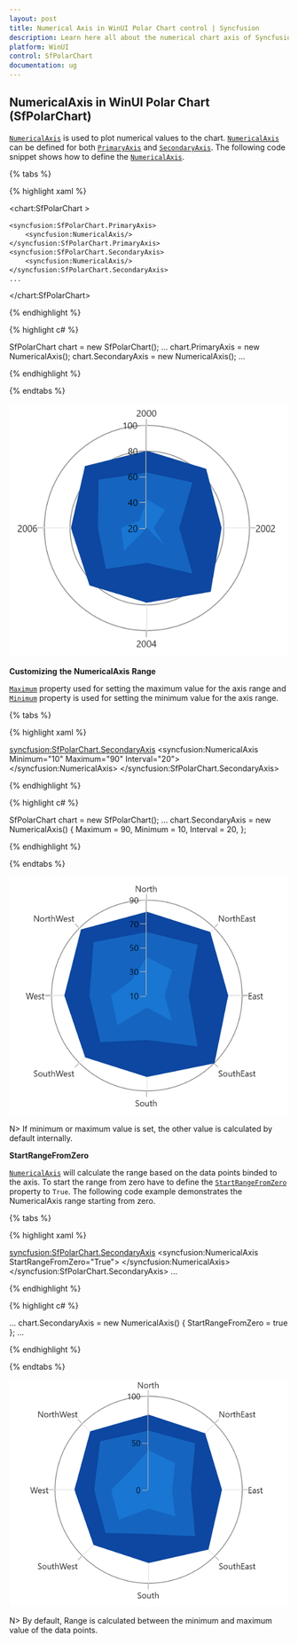```yaml
---
layout: post
title: Numerical Axis in WinUI Polar Chart control | Syncfusion
description: Learn here all about the numerical chart axis of Syncfusion WinUI Polar Chart (SfPolarChart) control and its customization in WPF Charts.
platform: WinUI
control: SfPolarChart
documentation: ug
---
```


## NumericalAxis in WinUI Polar Chart (SfPolarChart) 

[`NumericalAxis`]() is used to plot numerical values to the chart. [`NumericalAxis`]() can be defined for both [`PrimaryAxis`]() and [`SecondaryAxis`](). The following code snippet shows how to define the [`NumericalAxis`]().

{% tabs %}

{% highlight xaml %}

<chart:SfPolarChart >

    <syncfusion:SfPolarChart.PrimaryAxis>
        <syncfusion:NumericalAxis/>
    </syncfusion:SfPolarChart.PrimaryAxis>
    <syncfusion:SfPolarChart.SecondaryAxis>
        <syncfusion:NumericalAxis/>
    </syncfusion:SfPolarChart.SecondaryAxis>
    ...
</chart:SfPolarChart>

{% endhighlight %}

{% highlight c# %}

SfPolarChart chart = new SfPolarChart();
...
chart.PrimaryAxis = new NumericalAxis();
chart.SecondaryAxis = new NumericalAxis();
...

{% endhighlight %}

{% endtabs %}

![NumericalAxis support in WinUI Polar Chart](Axis_Images/WinUI_PolarChart_NumericalAxis.png)


**Customizing** **the** **NumericalAxis** **Range**

[`Maximum`]() property used for setting the maximum value for the axis range and [`Minimum`]() property is used for setting the minimum value for the axis range.

{% tabs %}

{% highlight xaml %}

<syncfusion:SfPolarChart.SecondaryAxis>
    <syncfusion:NumericalAxis Minimum="10" Maximum="90" Interval="20">
    </syncfusion:NumericalAxis>
</syncfusion:SfPolarChart.SecondaryAxis>

{% endhighlight %}

{% highlight c# %}

SfPolarChart chart = new SfPolarChart();
...
chart.SecondaryAxis = new NumericalAxis()
{
    Maximum = 90,
    Minimum = 10,
    Interval = 20,
};

{% endhighlight %}

{% endtabs %}

![NumericalAxis customization support in WinUI Polar Chart](Axis_Images/WinUI_PolarChart_NumericalAxis_AxisRange.png)

N> If  minimum or maximum value is set, the other value is calculated by default internally.

**StartRangeFromZero**

[`NumericalAxis`]() will calculate the range based on the data points binded to the axis. To start the range from zero have to define the [`StartRangeFromZero`]() property to `True`. The following code example demonstrates the NumericalAxis range starting from zero.

{% tabs %}

{% highlight xaml %}

<syncfusion:SfPolarChart.SecondaryAxis>
    <syncfusion:NumericalAxis StartRangeFromZero="True">
    </syncfusion:NumericalAxis>
</syncfusion:SfPolarChart.SecondaryAxis>
...

{% endhighlight %}

{% highlight c# %}

...
chart.SecondaryAxis = new NumericalAxis()
{
   StartRangeFromZero = true
};
...

{% endhighlight %}

{% endtabs %}

![NumericalAxis customization support in WinUI Polar Chart](Axis_Images/WinUI_PolarChart_NumericalAxis_StartRangeFromZero.png)


N> By default, Range is calculated between the minimum and maximum value of the data points.